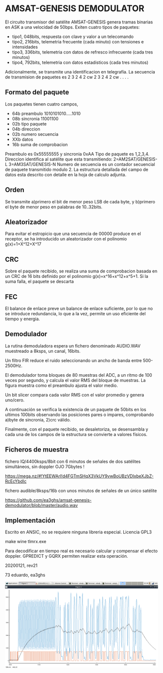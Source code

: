 
# AMSAT-GENESIS DEMODULATOR

El circuito transmisor del satélite AMSAT-GENESIS genera tramas binarias en ASK a una velocidad de 50bps.
Exiten cuatro tipos de paquetes:

- tipo1, 048bits, respuesta con clave y valor a un telecomando
- tipo2, 216bits, telemetria frecuente (cada minuto) con tensiones e intensidades	
- tipo3, 336bits, telemetria con datos de refresco infrecuente (cada tres minutos)
- tipo4, 792bits, telemetria con datos estadisticos (cada tres minutos)

Adicionalmente, se transmite una identificacion en telegrafía.
La secuencia de transmision de paquetes es 2 3 2 4 2 cw 2 3 2 4 2 cw . . . .

## Formato del paquete

Los paquetes tienen cuatro campos,

- 64b preambulo 1010101010.....1010
- 08b sincronia 11001100
- 02b tipo paquete
- 04b direccion
- 02b numero secuencia
- XXb datos
- 16b suma de comprobacion

Preambulo es 0x55555555 y sincronia 0xAA
Tipo de paquete es 1,2,3,4. 
Direccion identifica al satélite que esta transmitiendo: 2=AM2SAT/GENESIS-L 3=AM3SAT/GENESIS-N 
Numero de secuencia es un contador secuencial de paquete transmitido modulo 2.
La estructura detallada del campo de datos esta descrito con detalle en la hoja de calculo adjunta.

## Orden

Se transmite a)primero el bit de menor peso LSB de cada byte, y 
b)primero el byte de menor peso en palabras de 10..32bits.

## Aleatorizador

Para evitar el estropicio que una secuencia de 00000 produce en el receptor,
se ha introducido un aleatorizador con el polinomio g(x)=1+X^12+X^17 

## CRC

Sobre el paquete recibido, se realiza una suma de comprobacion basada en un CRC de 16 bits definido por el
polinomio g(x)=x^16+x^12+x^5+1. Si la suma falla, el paquete se descarta

## FEC

El balance de enlace preve un balance de enlace suficiente, por lo que no se
introduce redundancia, lo que a la vez, permite un uso eficiente del tiempo y energia.

## Demodulador

La rutina demoduladora espera un fichero denominado AUDIO.WAV muestreado a 8ksps, un canal, 16bits. 

Un filtro FIR reduce el ruido seleccionando un ancho de banda entre 500-2500Hz. 

El demodulador toma bloques de 80 muestras del ADC, a un ritmo de 100 veces por segundo, y calcula el valor RMS del bloque de muestras. La figura muestra como el preambulo ajusta el valor medio.

Un bit slicer compara cada valor RMS con el valor promedio y genera uno/cero.

A continuación se verifica la existencia de un paquete de 50bits en los ultimos
100bits observando las posiciones pares o impares, comprobando a)byte de
sincronia, 2)crc válido.

Finalmente, con el paquete recibido, se desaletoriza, se desensambla y 
cada una de los campos de la estructura se convierte a valores físicos.

## Ficheros de muestra

fichero IQ/4400ksps/8bit con 6 minutos de señales de dos satélites simultáneos, sin doppler
OJO 7Gbytes !

https://mega.nz/#!YtEEWArI!d4FGTmSHqX3VkUY9vwBoUBzVDlxbeXJbZ-RcEcYbdIc

fichero audible/8ksps/16b con unos minutos de señales de un único satélite

https://github.com/ea3ghs/amsat-genesis-demodulator/blob/master/audio.wav

## Implementación

Escrito en ANSIC, no se requiere ninguna libreria especial. Licencia GPL3

make
wine tlmrx.exe

Para decodificar en tiempo real es necesario calcular y compensar el efecto
doppler. GPREDICT y GQRX permiten realizar esta operación.

20200121, rev21

73 eduardo, ea3ghs

![](pantalla.png)
